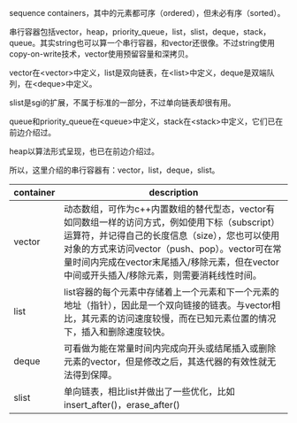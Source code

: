 sequence containers，其中的元素都可序（ordered），但未必有序（sorted）。

串行容器包括vector，heap，priority_queue，list，slist，deque，stack，queue。其实string也可以算一个串行容器，和vector还很像。不过string使用copy-on-write技术，vector使用预留容量和深拷贝。

vector在&lt;vector>中定义，list是双向链表，在&lt;list>中定义，deque是双端队列，在&lt;deque>中定义。

slist是sgi的扩展，不属于标准的一部分，不过单向链表却很有用。

queue和priority_queue在&lt;queue>中定义，stack在&lt;stack>中定义，它们已在前边介绍过。

heap以算法形式呈现，也已在前边介绍过。

所以，这里介绍的串行容器有：vector，list，deque，slist。

|container|description|
|-|-|
|vector|动态数组，可作为c++内置数组的替代型态，vector有如同数组一样的访问方式，例如使用下标（subscript）运算符，并记得自己的长度信息（size），您也可以使用对象的方式来访问vector（push、pop）。vector可在常量时间内完成在vector末尾插入/移除元素，但在vector中间或开头插入/移除元素，则需要消耗线性时间。|
|list|list容器的每个元素中存储着上一个元素和下一个元素的地址（指针），因此是一个双向链接的链表。与vector相比，其元素的访问速度较慢，而在已知元素位置的情况下，插入和删除速度较快。|
|deque|可看做为能在常量时间内完成向开头或结尾插入或删除元素的vector，但是修改之后，其迭代器的有效性就无法得到保障。|
|slist|单向链表，相比list并做出了一些优化，比如insert_after()，erase_after()|